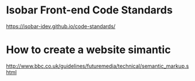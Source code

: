 # Isobar Front-end Code Standards
https://isobar-idev.github.io/code-standards/
# How to create a website simantic
http://www.bbc.co.uk/guidelines/futuremedia/technical/semantic_markup.shtml
